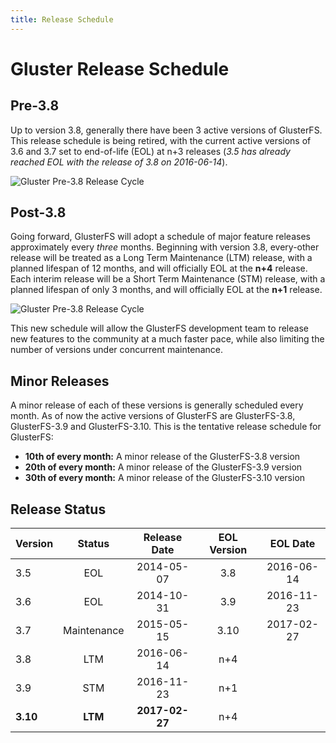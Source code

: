 ```yaml
---
title: Release Schedule
---
```


# Gluster Release Schedule

## Pre-3.8

Up to version 3.8, generally there have been 3 active versions of GlusterFS. This release schedule is being retired, with the current active versions of 3.6 and 3.7 set to end-of-life (EOL) at n+3 releases (*3.5 has already reached EOL with the release of 3.8 on 2016-06-14*).

![Gluster Pre-3.8 Release Cycle](/images/gluster_pre-3.8_release_cycle-v2.png "Gluster Pre-3.8 Release Cycle")

## Post-3.8

Going forward, GlusterFS will adopt a schedule of major feature releases approximately every *three* months. Beginning with version 3.8, every-other release will be treated as a Long Term Maintenance (LTM) release, with a planned lifespan of 12 months, and will officially EOL at the **n+4** release. Each interim release will be a Short Term Maintenance (STM) release, with a planned lifespan of only 3 months, and will officially EOL at the **n+1** release.

![Gluster Pre-3.8 Release Cycle](/images/gluster_post-3.8_release_cycle-v2.png "Gluster Post-3.8 Release Cycle")

This new schedule will allow the GlusterFS development team to release new features to the community at a much faster pace, while also limiting the number of versions under concurrent maintenance.

## Minor Releases

A minor release of each of these
versions is generally scheduled every month. As of now the active versions of
GlusterFS are GlusterFS-3.8, GlusterFS-3.9 and GlusterFS-3.10.
This is the tentative release schedule for GlusterFS:

  * **10th of every month:** A minor release of the GlusterFS-3.8 version
  * **20th of every month:** A minor release of the GlusterFS-3.9 version
  * **30th of every month:** A minor release of the GlusterFS-3.10 version

## Release Status

| Version | Status          | Release Date   | EOL Version | EOL Date   |
| ------- |:---------------:|:--------------:|:-----------:|:----------:|
| 3.5     | EOL             | 2014-05-07     | 3.8         | 2016-06-14 |
| 3.6     | EOL             | 2014-10-31     | 3.9         | 2016-11-23 |
| 3.7     | Maintenance     | 2015-05-15     | 3.10        | 2017-02-27 |
| 3.8     | LTM             | 2016-06-14     | n+4         |            |
| 3.9     | STM             | 2016-11-23     | n+1         |            |
| **3.10**| **LTM**         | **2017-02-27** | n+4         |            |
